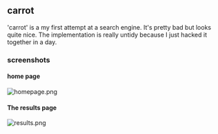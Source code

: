 ## carrot

'carrot' is a my first attempt at a search engine. It's pretty bad but looks quite nice. The implementation is really untidy because I just hacked it together in a day.


### screenshots

#### home page
![homepage.png](screenshots/homepage.png)

#### The results page

![results.png](screenshots/results.png)
